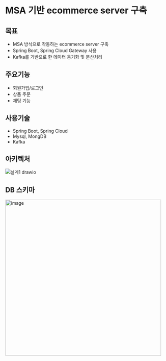 ﻿# MSA 기반 ecommerce server 구축 

## 목표
- MSA 방식으로 작동하는 ecommerce server 구축
- Spring Boot, Spring Cloud Gateway 사용
- Kafka를 기반으로 한 데이터 동기화 및 분산처리

## 주요기능
- 회원가입/로그인
- 상품 주문
- 채팅 기능

## 사용기술
- Spring Boot, Spring Cloud
- Mysql, MongDB
- Kafka

## 아키텍처
![설계1 drawio](https://github.com/JunHyungJang/spring_msa_server_refactor/assets/89409079/ad88b7cf-780b-4d0d-8a41-5455b1285c79)


## DB 스키마
<img width="489" alt="image" src="https://github.com/JunHyungJang/spring_msa_server_refactor/assets/89409079/3c42ff57-7bec-425b-ad37-94936e1b4e47">

